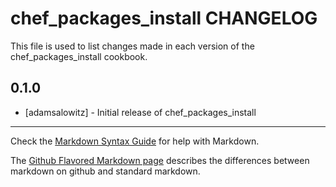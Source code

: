 # chef_packages_install CHANGELOG

This file is used to list changes made in each version of the chef_packages_install cookbook.

## 0.1.0
- [adamsalowitz] - Initial release of chef_packages_install

- - -
Check the [Markdown Syntax Guide](http://daringfireball.net/projects/markdown/syntax) for help with Markdown.

The [Github Flavored Markdown page](http://github.github.com/github-flavored-markdown/) describes the differences between markdown on github and standard markdown.
